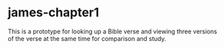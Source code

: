 # james-chapter1
This is a prototype for looking up a Bible verse and viewing three versions of the verse at the same time for comparison and study.
